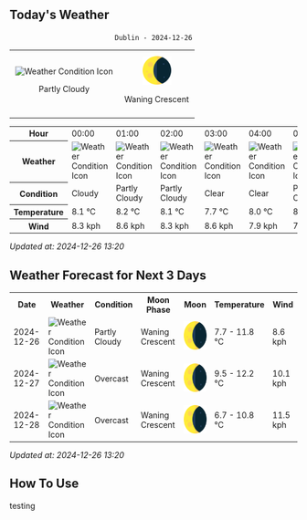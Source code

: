 <!-- FORECAST-TABLE-START -->

## Today's Weather

<div align="center">

`Dublin - 2024-12-26`

<table style="border-collapse: collapse; width: auto; margin: auto;">
<tr>
<td align="center" style="border: none; padding: 10px;">
<img src="https://cdn.weatherapi.com/weather/64x64/day/116.png" alt="Weather Condition Icon" style="width:50px; height:50px;"/>

Partly Cloudy 

</td>
<td align="center" style="border: none; padding: 10px;">
<img src="https://raw.githubusercontent.com/MaarceloLuiz/springboot-weather-forecast/main/assets/img/Waning Crescent.png" alt="Moon Phase Icon" style="width:50px; height:50px;"/>

Waning Crescent

</td>
</tr>
</table>
</div>

<table>
<tr><th>Hour</th>
<td>00:00</td><td>01:00</td><td>02:00</td><td>03:00</td><td>04:00</td><td>05:00</td><td>06:00</td><td>07:00</td><td>08:00</td><td>09:00</td><td>10:00</td><td>11:00</td><td>12:00</td><td>13:00</td><td>14:00</td><td>15:00</td><td>16:00</td><td>17:00</td><td>18:00</td><td>19:00</td><td>20:00</td><td>21:00</td><td>22:00</td><td>23:00</td></tr><tr><th>Weather</th>
<td><img src="https://cdn.weatherapi.com/weather/64x64/night/119.png" alt="Weather Condition Icon" style="width:64px; height:64px;"/></td><td><img src="https://cdn.weatherapi.com/weather/64x64/night/116.png" alt="Weather Condition Icon" style="width:64px; height:64px;"/></td><td><img src="https://cdn.weatherapi.com/weather/64x64/night/116.png" alt="Weather Condition Icon" style="width:64px; height:64px;"/></td><td><img src="https://cdn.weatherapi.com/weather/64x64/night/113.png" alt="Weather Condition Icon" style="width:64px; height:64px;"/></td><td><img src="https://cdn.weatherapi.com/weather/64x64/night/113.png" alt="Weather Condition Icon" style="width:64px; height:64px;"/></td><td><img src="https://cdn.weatherapi.com/weather/64x64/night/116.png" alt="Weather Condition Icon" style="width:64px; height:64px;"/></td><td><img src="https://cdn.weatherapi.com/weather/64x64/night/116.png" alt="Weather Condition Icon" style="width:64px; height:64px;"/></td><td><img src="https://cdn.weatherapi.com/weather/64x64/night/116.png" alt="Weather Condition Icon" style="width:64px; height:64px;"/></td><td><img src="https://cdn.weatherapi.com/weather/64x64/night/119.png" alt="Weather Condition Icon" style="width:64px; height:64px;"/></td><td><img src="https://cdn.weatherapi.com/weather/64x64/day/122.png" alt="Weather Condition Icon" style="width:64px; height:64px;"/></td><td><img src="https://cdn.weatherapi.com/weather/64x64/day/116.png" alt="Weather Condition Icon" style="width:64px; height:64px;"/></td><td><img src="https://cdn.weatherapi.com/weather/64x64/day/113.png" alt="Weather Condition Icon" style="width:64px; height:64px;"/></td><td><img src="https://cdn.weatherapi.com/weather/64x64/day/116.png" alt="Weather Condition Icon" style="width:64px; height:64px;"/></td><td><img src="https://cdn.weatherapi.com/weather/64x64/day/119.png" alt="Weather Condition Icon" style="width:64px; height:64px;"/></td><td><img src="https://cdn.weatherapi.com/weather/64x64/day/119.png" alt="Weather Condition Icon" style="width:64px; height:64px;"/></td><td><img src="https://cdn.weatherapi.com/weather/64x64/day/122.png" alt="Weather Condition Icon" style="width:64px; height:64px;"/></td><td><img src="https://cdn.weatherapi.com/weather/64x64/day/119.png" alt="Weather Condition Icon" style="width:64px; height:64px;"/></td><td><img src="https://cdn.weatherapi.com/weather/64x64/night/119.png" alt="Weather Condition Icon" style="width:64px; height:64px;"/></td><td><img src="https://cdn.weatherapi.com/weather/64x64/night/122.png" alt="Weather Condition Icon" style="width:64px; height:64px;"/></td><td><img src="https://cdn.weatherapi.com/weather/64x64/night/122.png" alt="Weather Condition Icon" style="width:64px; height:64px;"/></td><td><img src="https://cdn.weatherapi.com/weather/64x64/night/122.png" alt="Weather Condition Icon" style="width:64px; height:64px;"/></td><td><img src="https://cdn.weatherapi.com/weather/64x64/night/119.png" alt="Weather Condition Icon" style="width:64px; height:64px;"/></td><td><img src="https://cdn.weatherapi.com/weather/64x64/night/119.png" alt="Weather Condition Icon" style="width:64px; height:64px;"/></td><td><img src="https://cdn.weatherapi.com/weather/64x64/night/116.png" alt="Weather Condition Icon" style="width:64px; height:64px;"/></td></tr><tr><th>Condition</th>
<td>Cloudy </td><td>Partly Cloudy </td><td>Partly Cloudy </td><td>Clear </td><td>Clear </td><td>Partly Cloudy </td><td>Partly Cloudy </td><td>Partly Cloudy </td><td>Cloudy </td><td>Overcast </td><td>Partly Cloudy </td><td>Sunny</td><td>Partly Cloudy </td><td>Cloudy </td><td>Cloudy </td><td>Overcast </td><td>Cloudy </td><td>Cloudy </td><td>Overcast </td><td>Overcast </td><td>Overcast </td><td>Cloudy </td><td>Cloudy </td><td>Partly Cloudy </td></tr><tr><th>Temperature</th>
<td>8.1 °C</td><td>8.2 °C</td><td>8.1 °C</td><td>7.7 °C</td><td>8.0 °C</td><td>8.0 °C</td><td>8.0 °C</td><td>8.1 °C</td><td>8.1 °C</td><td>8.1 °C</td><td>9.0 °C</td><td>10.1 °C</td><td>11.2 °C</td><td>11.6 °C</td><td>11.8 °C</td><td>11.4 °C</td><td>10.1 °C</td><td>9.4 °C</td><td>9.3 °C</td><td>9.7 °C</td><td>10.1 °C</td><td>10.2 °C</td><td>10.3 °C</td><td>10.3 °C</td></tr><tr><th>Wind</th>
<td>8.3 kph</td><td>8.6 kph</td><td>8.3 kph</td><td>8.6 kph</td><td>7.9 kph</td><td>7.9 kph</td><td>7.6 kph</td><td>7.2 kph</td><td>6.8 kph</td><td>6.1 kph</td><td>6.5 kph</td><td>6.5 kph</td><td>7.2 kph</td><td>6.8 kph</td><td>6.8 kph</td><td>5.8 kph</td><td>6.5 kph</td><td>7.2 kph</td><td>7.2 kph</td><td>7.6 kph</td><td>7.9 kph</td><td>7.6 kph</td><td>7.9 kph</td><td>7.6 kph</td></tr></table>

*Updated at: 2024-12-26 13:20*

<!-- FORECAST-TABLE-END -->

## Weather Forecast for Next 3 Days

<table>
<tr><th>Date</th><th>Weather</th><th>Condition</th><th>Moon Phase</th><th>Moon</th><th>Temperature</th><th>Wind</th></tr>
<tr><td>2024-12-26</td><td><img src="https://cdn.weatherapi.com/weather/64x64/day/116.png" alt="Weather Condition Icon" style="width:64px; height:64px;"/></td><td>Partly Cloudy </td><td>Waning Crescent</td><td><img src="https://raw.githubusercontent.com/MaarceloLuiz/springboot-weather-forecast/main/assets/img/Waning Crescent.png" alt="Moon Phase Icon" style="width:50px; height:50px;"/></td><td>7.7 - 11.8 °C</td><td>8.6 kph</td></tr>
<tr><td>2024-12-27</td><td><img src="https://cdn.weatherapi.com/weather/64x64/day/122.png" alt="Weather Condition Icon" style="width:64px; height:64px;"/></td><td>Overcast </td><td>Waning Crescent</td><td><img src="https://raw.githubusercontent.com/MaarceloLuiz/springboot-weather-forecast/main/assets/img/Waning Crescent.png" alt="Moon Phase Icon" style="width:50px; height:50px;"/></td><td>9.5 - 12.2 °C</td><td>10.1 kph</td></tr>
<tr><td>2024-12-28</td><td><img src="https://cdn.weatherapi.com/weather/64x64/day/122.png" alt="Weather Condition Icon" style="width:64px; height:64px;"/></td><td>Overcast </td><td>Waning Crescent</td><td><img src="https://raw.githubusercontent.com/MaarceloLuiz/springboot-weather-forecast/main/assets/img/Waning Crescent.png" alt="Moon Phase Icon" style="width:50px; height:50px;"/></td><td>6.7 - 10.8 °C</td><td>11.5 kph</td></tr>
</table>

*Updated at: 2024-12-26 13:20*

## How To Use

testing
